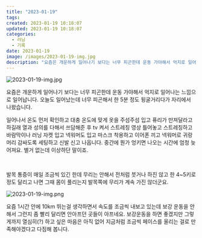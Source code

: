 ```yaml
---
title: "2023-01-19"
tags:
created: 2023-01-19 10:18:07
updated: 2023-01-19 10:18:07
categories:
  - 러닝
  - 기록
date: 2023-01-19
image: /images/2023-01-19-img.jpg
description: "요즘은 개운하게 일어나기 보다는 너무 피곤한데 운동 가야해서 억지로 일어나는 느낌으로 일어납니다. 오늘도 일어났는데 너무 피곤해서 한 5분 정도 뒹굴거리다가 자리에서 나왔습니다. 일어나서 온도 먼저 확인하고 대충 온도에 맞게 옷을 주섬주섬 입고 퓨리가 만져달라고 하길래 열과 성의를 다해"
---
```


![2023-01-19-img.jpg](/images/2023-01-19-img.jpg)
 
 

요즘은 개운하게 일어나기 보다는 너무 피곤한데 운동 가야해서 억지로 일어나는 느낌으로 일어납니다. 오늘도 일어났는데 너무 피곤해서 한 5분 정도 뒹굴거리다가 자리에서 나왔습니다.

일어나서 온도 먼저 확인하고 대충 온도에 맞게 옷을 주섬주섬 입고 퓨리가 만져달라고 하길래 열과 성의를 다해서 쓰담해준 후 tv 켜서 스트레칭 영상 틀어놓고 스트레칭하고 바람막이나 러닝 자켓 입고 넥워머도 입고 마스크 착용하고 이어폰 끼고 넥워머로 귀랑 머리 감싸도록 세팅하고 신발 신고 나옵니다. 중간에 뭔가 엉키면 나오는 시간에 엄청 늦어져요. 별거 없는데 이상하단 말이죠.

 

발목 통증이 매일 조금씩 있긴 한데 무리는 안해서 전처럼 붓거나 하진 않고 한 4~5키로 정도 달리고 나면 그때 몸이 풀리는지 발목쪽에 무리가 계속 가진 않더군요.

 
 ![2023-01-19-img.png](/images/2023-01-19-img.png)
 
 

요즘 1시간 안에 10km 뛰는걸 생각하면서 속도를 조금씩 내보고 있는데 보강 운동을 안해서 그런지 좀 빨리 달리면 안아프던 곳들이 아프네요. 보강운동을 하면 좋겠지만 그렇게까지 열심히(?) 하고 싶은 마음은 아직 없어 지금처럼 조금씩 페이스를 올리는 걸로 만족해야겠다고 다짐해 봅니다.
